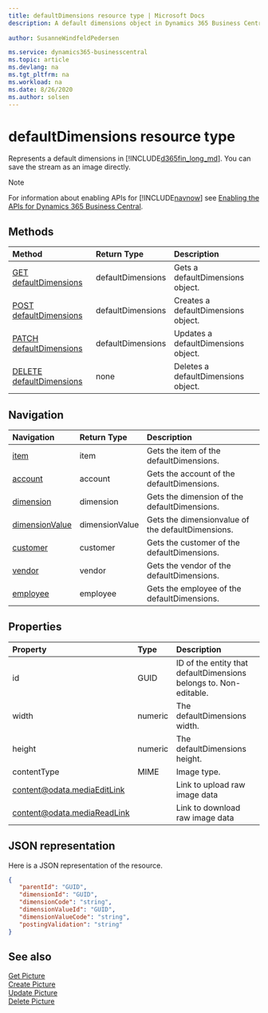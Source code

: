 ```yaml
---
title: defaultDimensions resource type | Microsoft Docs
description: A default dimensions object in Dynamics 365 Business Central. 
 
author: SusanneWindfeldPedersen

ms.service: dynamics365-businesscentral
ms.topic: article
ms.devlang: na
ms.tgt_pltfrm: na
ms.workload: na
ms.date: 8/26/2020
ms.author: solsen
---
```


# defaultDimensions resource type
Represents a default dimensions in [!INCLUDE[d365fin_long_md](../../includes/d365fin_long_md.md)]. You can save the stream as an image directly.

> [!NOTE]  
> For information about enabling APIs for [!INCLUDE[navnow](../../includes/navnow_md.md)] see [Enabling the APIs for Dynamics 365 Business Central](../enabling-apis-for-dynamics-nav.md).

## Methods

| Method                                                       | Return Type |Description                    |
|:-------------------------------------------------------------|:------------|:------------------------------|
|[GET defaultDimensions](../api/dynamics_defaultDimensions_get.md)      |defaultDimensions|Gets a defaultDimensions object.   |
|[POST defaultDimensions](../api/dynamics_create_defaultDimensions.md)  |defaultDimensions|Creates a defaultDimensions object.|
|[PATCH defaultDimensions](../api/dynamics_defaultDimensions_update.md) |defaultDimensions|Updates a defaultDimensions object.|
|[DELETE defaultDimensions](../api/dynamics_defaultDimensions_delete.md)|none         |Deletes a defaultDimensions object.|



## Navigation

| Navigation |Return Type| Description |
|:----------|:----------|:-----------------|
|[item](../resources/dynamics_item.md)|item   |Gets the item of the defaultDimensions.|
|[account](../resources/dynamics_account.md)|account   |Gets the account of the defaultDimensions.|
|[dimension](../resources/dynamics_dimension.md)|dimension   |Gets the dimension of the defaultDimensions.|
|[dimensionValue](../resources/dynamics_dimensionvalue.md)|dimensionValue   |Gets the dimensionvalue of the defaultDimensions.|
|[customer](../resources/dynamics_customer.md)|customer   |Gets the customer of the defaultDimensions.|
|[vendor](../resources/dynamics_vendor.md)|vendor   |Gets the vendor of the defaultDimensions.|
|[employee](../resources/dynamics_employee.md)|employee   |Gets the employee of the defaultDimensions.|

## Properties

| Property                    | Type    | Description                                             |
|:----------------------------|:--------|:--------------------------------------------------------|
| id                          | GUID    | ID of the entity that defaultDimensions belongs to. Non-editable. |
| width                       | numeric | The defaultDimensions width.                                      |
| height                      | numeric | The defaultDimensions height.                                     |
| contentType                 | MIME    | Image type.                                             |
| content@odata.mediaEditLink |         | Link to upload raw image data                           |
| content@odata.mediaReadLink |         | Link to download raw image data                         |

## JSON representation

Here is a JSON representation of the resource.


```json
{
   "parentId": "GUID",
   "dimensionId": "GUID",
   "dimensionCode": "string",
   "dimensionValueId": "GUID",
   "dimensionValueCode": "string",
   "postingValidation": "string"
}
```

## See also

[Get Picture](../api/dynamics_defaultDimensions_get.md)  
[Create Picture](../api/dynamics_create_defaultDimensions.md)  
[Update Picture](../api/dynamics_defaultDimensions_update.md)  
[Delete Picture](../api/dynamics_defaultDimensions_delete.md)  